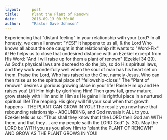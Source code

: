 ```yaml
---
layout:     post
title:      Plant the Plant of Renown!
date:       2016-09-13 00:30:00
author:     "Pastor Dave Johnson"
---
```


Experiencing that "distant feeling" in your relationship with your Lord?  In all honesty, we can all answer: "YES!"  It happens to us all, & the Lord Who knows all about the one caught in that relationship rift wants to "Word-Fix" it!  He helps us to close that undesired distance with an Ezekiel excerpt from His Word: "And I will raise up for them a plant of renown" (Ezekiel 34:29).  As God's physical laws are decreed to do the job, so do His spiritual laws, and they work wonderfully well when the soul of man has his heart set on them.  Praise the Lord, Who has raised up the One, namely Jesus, Who can then raise us to the spiritual place of "fellowship-close!"  The "Plant of renown" desires a glorious growing place in your life!  Raise Him up and He raises you!  Lift Him high by glorifying Him!  Then grow tall, grow mature, grow stately with Him and in Him as He gains His rightful place in a nurtured spiritual life!  The reaping: His glory will fill your soul when that growth happens - THE PLANT CAN GROW IN YOU! The result: you now have that rebounding relationship - ABOUNDING, and God reveals it ALL to you.  Ezekiel tells us so: "Thus shall they know that I the LORD their God am WITH them, and that they ... are my people saith the LORD God" (v. 30).  May the LORD be WITH you as you allow Him to "plant the PLANT OF RENOWN" AND GROW AS THE PLANT GROWS IN YOU!
